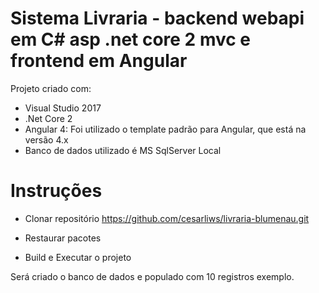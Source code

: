 # Sistema Livraria - backend webapi em C# asp .net core 2 mvc e frontend em Angular

Projeto criado com:

- Visual Studio 2017
- .Net Core 2
- Angular 4: Foi utilizado o template padrão para Angular, que está na versão 4.x
- Banco de dados utilizado é MS SqlServer Local

# Instruções

- Clonar repositório
https://github.com/cesarliws/livraria-blumenau.git

- Restaurar pacotes

- Build e Executar o projeto

Será criado o banco de dados e populado com 10 registros exemplo.